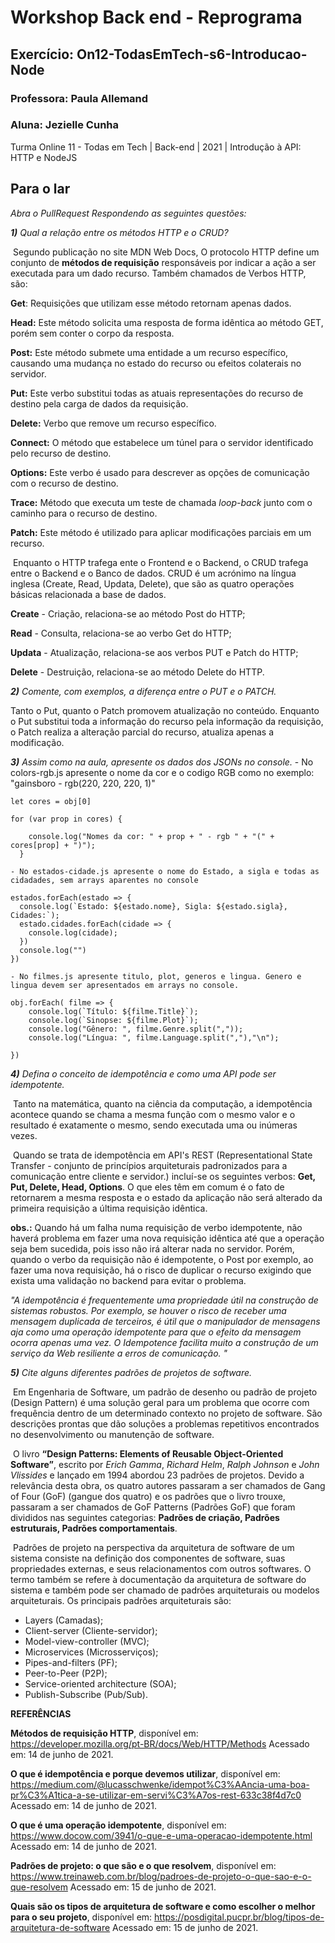 # Workshop Back end - Reprograma

## Exercício: On12-TodasEmTech-s6-Introducao-Node

### Professora: Paula Allemand

### Aluna: Jezielle Cunha

Turma Online 11 - Todas em Tech | Back-end | 2021 | Introdução à API:
HTTP e NodeJS

## Para o lar
_Abra o PullRequest Respondendo as seguintes questões:_

_**1)** Qual a relação entre os métodos HTTP e o CRUD?_

​	Segundo publicação no site MDN Web Docs, O protocolo HTTP define um conjunto de **métodos de requisição** responsáveis por indicar a ação a ser executada para um dado recurso. Também chamados de Verbos HTTP, são: 

**Get**: Requisições que utilizam esse método retornam apenas dados.

**Head:** Este método solicita uma resposta de forma idêntica ao método GET, porém sem conter o corpo da resposta.

**Post:** Este método submete uma entidade a um recurso específico, causando uma mudança no estado do recurso ou efeitos colaterais no servidor.

**Put:** Este verbo substitui todas as atuais representações do recurso de destino pela carga de dados da requisição.

**Delete:** Verbo que remove um recurso específico.

**Connect:** O método que estabelece um túnel para o servidor identificado pelo recurso de destino.

**Options:** Este verbo é usado para descrever as opções de comunicação com o recurso de destino.

**Trace:** Método que executa um teste de chamada *loop-back* junto com o caminho para o recurso de destino.

**Patch:** Este método é utilizado para aplicar modificações parciais em um recurso.

​	Enquanto o HTTP trafega ente o Frontend e o Backend, o CRUD trafega entre o Backend e o Banco de dados. CRUD é um acrónimo na língua inglesa (Create, Read, Updata, Delete), que são as quatro operações básicas relacionada a base de dados.

**Create** - Criação, relaciona-se ao método Post do HTTP;

**Read** - Consulta,  relaciona-se ao verbo Get do HTTP;

**Updata** - Atualização, relaciona-se aos verbos PUT e Patch do HTTP;

**Delete** - Destruição, relaciona-se ao método Delete do HTTP.



_**2)** Comente, com exemplos, a diferença entre o PUT e o PATCH._

Tanto o Put, quanto o Patch promovem atualização no conteúdo. Enquanto o Put substitui toda a informação do recurso pela informação da requisição, o Patch realiza a alteração parcial do recurso, atualiza apenas a modificação.



_**3)** Assim como na aula, apresente os dados dos JSONs no console._
    - No colors-rgb.js apresente o nome da cor e o codigo RGB como no exemplo: "gainsboro - rgb(220, 220, 220, 1)"
    
    let cores = obj[0]
    
    for (var prop in cores) {
        
        console.log("Nomes da cor: " + prop + " - rgb " + "(" + cores[prop] + ")");
      }
    
    - No estados-cidade.js apresente o nome do Estado, a sigla e todas as cidadades, sem arrays aparentes no console
    
    estados.forEach(estado => {
      console.log(`Estado: ${estado.nome}, Sigla: ${estado.sigla}, Cidades:`);
      estado.cidades.forEach(cidade => {
        console.log(cidade);
      })
      console.log("")
    })
    
    - No filmes.js apresente titulo, plot, generos e lingua. Genero e lingua devem ser apresentados em arrays no console.
    
    obj.forEach( filme => {
        console.log(`Título: ${filme.Title}`);
        console.log(`Sinopse: ${filme.Plot}`);
        console.log("Gênero: ", filme.Genre.split(","));
        console.log("Língua: ", filme.Language.split(","),"\n");
        
    })
    



_**4)** Defina o conceito de idempotência e como uma API pode ser idempotente._

​	Tanto na matemática, quanto na ciência da computação, a idempotência acontece quando se chama a mesma função com o mesmo valor e o resultado é exatamente o mesmo, sendo executada uma ou inúmeras vezes. 

​	Quando se trata de idempotência em API's REST (Representational State Transfer - conjunto de princípios arquiteturais padronizados para a comunicação entre cliente e servidor.) incluí-se os seguintes verbos: **Get, Put, Delete, Head, Options**. O que eles têm em comum é o fato de retornarem a mesma resposta e o estado da aplicação não será alterado da primeira requisição a última requisição idêntica.

**obs.:** Quando há um falha numa requisição de verbo idempotente, não haverá problema em fazer uma nova requisição idêntica até que a operação seja bem sucedida, pois isso não irá alterar nada no servidor. Porém, quando o verbo da requisição não é idempotente, o Post por exemplo, ao fazer uma nova requisição, há o risco de duplicar o recurso exigindo que exista uma validação no backend para evitar o problema.

_"A idempotência é frequentemente uma propriedade útil na construção de sistemas robustos.  Por exemplo, se houver o risco de receber uma mensagem duplicada de terceiros, é útil que o manipulador de mensagens aja como uma operação idempotente para que o efeito da mensagem ocorra apenas uma vez.  O Idempotence facilita muito a construção de um serviço da Web resiliente a erros de comunicação. "_



_**5)** Cite alguns diferentes padrões de projetos de software._

​	Em Engenharia de Software, um padrão de desenho ou padrão de projeto (Design Pattern) é uma solução geral para um problema que ocorre com frequência dentro de um determinado contexto no projeto de software. São descrições prontas que dão soluções a problemas repetitivos encontrados no desenvolvimento ou manutenção de software. 

​	O livro **“Design Patterns: Elements of Reusable Object-Oriented Software”**, escrito por *Erich Gamma*, *Richard Helm*, *Ralph Johnson* e *John Vlissides* e lançado em 1994 abordou 23 padrões de projetos. Devido a relevância desta obra, os quatro autores passaram a ser chamados de Gang of Four (GoF) (gangue dos quatro) e os padrões que o livro trouxe, passaram a ser chamados de GoF Patterns (Padrões GoF) que foram divididos nas seguintes categorias: **Padrões de criação, Padrões estruturais, Padrões comportamentais**.

​	Padrões de projeto na perspectiva da arquitetura de software de um sistema consiste na definição dos 
componentes de software, suas propriedades externas, e seus relacionamentos com outros softwares. O termo também se refere à documentação da arquitetura de software do sistema e também pode ser chamado de padrões arquiteturais ou modelos arquiteturais. Os principais padrões arquiteturais são:

* Layers (Camadas);
* Client-server (Cliente-servidor);
* Model-view-controller (MVC);
* Microservices (Microsserviços);
* Pipes-and-filters (PF);
* Peer-to-Peer (P2P);
* Service-oriented architecture (SOA);
* Publish-Subscribe (Pub/Sub).









**REFERÊNCIAS**



**Métodos de requisição HTTP**, disponível em: https://developer.mozilla.org/pt-BR/docs/Web/HTTP/Methods  Acessado em: 14 de junho de 2021.

**O que é idempotência e porque devemos utilizar**, disponível em: https://medium.com/@lucasschwenke/idempot%C3%AAncia-uma-boa-pr%C3%A1tica-a-se-utilizar-em-servi%C3%A7os-rest-633c38f4d7c0 Acessado em: 14 de junho de 2021.

**O que é uma operação idempotente**, disponível em: https://www.docow.com/3941/o-que-e-uma-operacao-idempotente.html Acessado em: 14 de junho de 2021.

**Padrões de projeto: o que são e o que resolvem**, disponível em: https://www.treinaweb.com.br/blog/padroes-de-projeto-o-que-sao-e-o-que-resolvem  Acessado em: 15 de junho de 2021.

**Quais são os tipos de arquitetura de software e como escolher o melhor para o seu projeto**, disponível em: https://posdigital.pucpr.br/blog/tipos-de-arquitetura-de-software Acessado em: 15 de junho de 2021.



